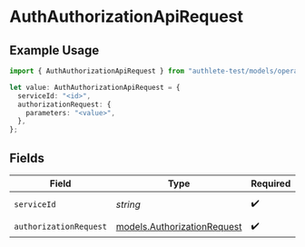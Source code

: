 # AuthAuthorizationApiRequest

## Example Usage

```typescript
import { AuthAuthorizationApiRequest } from "authlete-test/models/operations";

let value: AuthAuthorizationApiRequest = {
  serviceId: "<id>",
  authorizationRequest: {
    parameters: "<value>",
  },
};
```

## Fields

| Field                                                               | Type                                                                | Required                                                            | Description                                                         |
| ------------------------------------------------------------------- | ------------------------------------------------------------------- | ------------------------------------------------------------------- | ------------------------------------------------------------------- |
| `serviceId`                                                         | *string*                                                            | :heavy_check_mark:                                                  | A service ID.                                                       |
| `authorizationRequest`                                              | [models.AuthorizationRequest](../../models/authorizationrequest.md) | :heavy_check_mark:                                                  | N/A                                                                 |